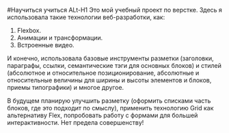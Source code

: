 #Научиться учиться
ALt-H1
Это мой учебный проект по верстке.
Здесь я использовала такие технологии веб-разработки, как:
1. Flexbox.
2. Анимации и трансформации.
3. Встроенные видео.

И конечно, использовала базовые инструменты разметки (заголовки, параграфы, ссылки, семантические тэги для основных блоков)
и стилей (абсолютное и относительное позиционирование, абсолютные и относительные величины для ширины и высоты элементов и блоков,
приемы типографики) и многое другое.

В будущем планирую улучшить разметку (оформить списками часть блоков, где это подходит по смыслу), применить технологию Grid как альтернативу Flex, попробовать работу с формами для большей интерактивности. Нет предела совершенству!
